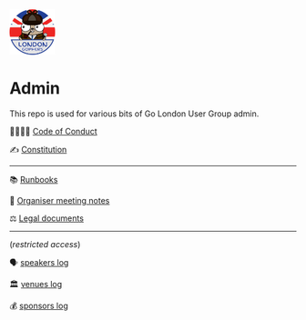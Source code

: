 <img src="assets/GLUG-logo.jpeg" alt="drawing" width="80"/>

# Admin

This repo is used for various bits of Go London User Group admin.

👨‍👩‍👧‍👦  [Code of Conduct](https://golang.org/conduct)

✍️  [Constitution](legal/constitution.md)

***

📚 [Runbooks](runbooks/index.md)

🤝 [Organiser meeting notes](meeting_notes/)

⚖️ [Legal documents](legal/)

***

(_restricted access_)

🗣 [speakers log](https://drive.google.com/drive/folders/1jlmSd8FVn7qpR9LnWE8a2BHb1P430MmS)

🏛 [venues log](https://drive.google.com/drive/u/0/folders/1ldb7vSPaAfRGiaCcoErBAFSsIFuajSSd)

💰 [sponsors log](https://drive.google.com/drive/u/0/folders/1eWlENfQZFbrmYrfuKtGjd3csOUnkqWCV)